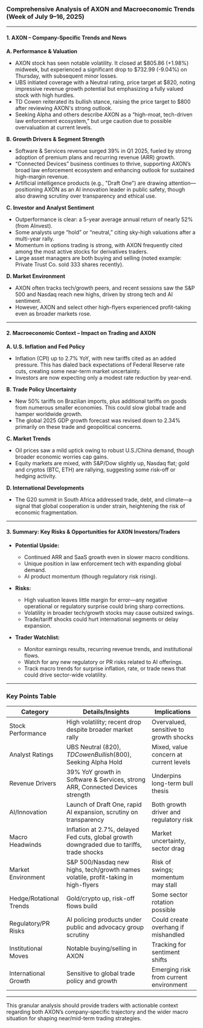 ### Comprehensive Analysis of AXON and Macroeconomic Trends (Week of July 9–16, 2025)

---

#### 1. **AXON – Company-Specific Trends and News**

**A. Performance & Valuation**
- AXON stock has seen notable volatility. It closed at $805.86 (+1.98%) midweek, but experienced a significant drop to $732.99 (-9.04%) on Thursday, with subsequent minor losses.
- UBS initiated coverage with a Neutral rating, price target at $820, noting impressive revenue growth potential but emphasizing a fully valued stock with high hurdles.
- TD Cowen reiterated its bullish stance, raising the price target to $800 after reviewing AXON's strong outlook.
- Seeking Alpha and others describe AXON as a “high-moat, tech-driven law enforcement ecosystem,” but urge caution due to possible overvaluation at current levels.

**B. Growth Drivers & Segment Strength**
- Software & Services revenue surged 39% in Q1 2025, fueled by strong adoption of premium plans and recurring revenue (ARR) growth.
- “Connected Devices” business continues to thrive, supporting AXON’s broad law enforcement ecosystem and enhancing outlook for sustained high-margin revenue.
- Artificial intelligence products (e.g., "Draft One") are drawing attention—positioning AXON as an AI innovation leader in public safety, though also drawing scrutiny over transparency and ethical use.

**C. Investor and Analyst Sentiment**
- Outperformance is clear: a 5-year average annual return of nearly 52% (from AInvest).
- Some analysts urge “hold” or “neutral,” citing sky-high valuations after a multi-year rally.
- Momentum in options trading is strong, with AXON frequently cited among the most active stocks for derivatives traders.
- Large asset managers are both buying and selling (noted example: Private Trust Co. sold 333 shares recently).

**D. Market Environment**
- AXON often tracks tech/growth peers, and recent sessions saw the S&P 500 and Nasdaq reach new highs, driven by strong tech and AI sentiment.
- However, AXON and select other high-flyers experienced profit-taking even as broader markets rose.

---

#### 2. **Macroeconomic Context – Impact on Trading and AXON**

**A. U.S. Inflation and Fed Policy**
- Inflation (CPI) up to 2.7% YoY, with new tariffs cited as an added pressure. This has dialed back expectations of Federal Reserve rate cuts, creating some near-term market uncertainty.
- Investors are now expecting only a modest rate reduction by year-end.

**B. Trade Policy Uncertainty**
- New 50% tariffs on Brazilian imports, plus additional tariffs on goods from numerous smaller economies. This could slow global trade and hamper worldwide growth.
- The global 2025 GDP growth forecast was revised down to 2.34% primarily on these trade and geopolitical concerns.

**C. Market Trends**
- Oil prices saw a mild uptick owing to robust U.S./China demand, though broader economic worries cap gains.
- Equity markets are mixed, with S&P/Dow slightly up, Nasdaq flat; gold and cryptos (BTC, ETH) are rallying, suggesting some risk-off or hedging activity.

**D. International Developments**
- The G20 summit in South Africa addressed trade, debt, and climate—a signal that global cooperation is under strain, heightening the risk of economic fragmentation.

---

#### 3. **Summary: Key Risks & Opportunities for AXON Investors/Traders**

- **Potential Upside:**
   - Continued ARR and SaaS growth even in slower macro conditions.
   - Unique position in law enforcement tech with expanding global demand.
   - AI product momentum (though regulatory risk rising).

- **Risks:**
   - High valuation leaves little margin for error—any negative operational or regulatory surprise could bring sharp corrections.
   - Volatility in broader tech/growth stocks may cause outsized swings.
   - Trade/tariff shocks could hurt international segments or delay expansion.

- **Trader Watchlist:**
   - Monitor earnings results, recurring revenue trends, and institutional flows.
   - Watch for any new regulatory or PR risks related to AI offerings.
   - Track macro trends for surprise inflation, rate, or trade news that could drive sector-wide volatility.

---

### Key Points Table

| Category                 | Details/Insights                                                                               | Implications                                 |
|--------------------------|-----------------------------------------------------------------------------------------------|----------------------------------------------|
| Stock Performance        | High volatility; recent drop despite broader market rally                                      | Overvalued, sensitive to growth shocks       |
| Analyst Ratings          | UBS Neutral ($820), TD Cowen Bullish ($800), Seeking Alpha Hold                               | Mixed, value concern at current levels       |
| Revenue Drivers          | 39% YoY growth in Software & Services, strong ARR, Connected Devices strength                 | Underpins long-term bull thesis              |
| AI/Innovation            | Launch of Draft One, rapid AI expansion, scrutiny on transparency                            | Both growth driver and regulatory risk       |
| Macro Headwinds          | Inflation at 2.7%, delayed Fed cuts, global growth downgraded due to tariffs, trade shocks   | Market uncertainty, sector drag              |
| Market Environment       | S&P 500/Nasdaq new highs, tech/growth names volatile, profit-taking in high-flyers           | Risk of swings; momentum may stall           |
| Hedge/Rotational Trends  | Gold/crypto up, risk-off flows build                                                          | Some sector rotation possible                |
| Regulatory/PR Risks      | AI policing products under public and advocacy group scrutiny                                 | Could create overhang if mishandled          |
| Institutional Moves      | Notable buying/selling in AXON                                                                | Tracking for sentiment shifts                |
| International Growth     | Sensitive to global trade policy and growth                                                   | Emerging risk from current environment       |

---

This granular analysis should provide traders with actionable context regarding both AXON’s company-specific trajectory and the wider macro situation for shaping near/mid-term trading strategies.